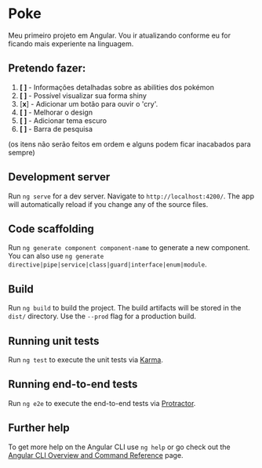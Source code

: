 # Poke

Meu primeiro projeto em Angular.
Vou ir atualizando conforme eu for ficando mais experiente na linguagem.

## Pretendo fazer:

1. **[ ]** - Informações detalhadas sobre as abilities dos pokémon
2. **[ ]** - Possível visualizar sua forma shiny
3. [**x**] - Adicionar um botão para ouvir o 'cry'.
4. **[ ]** - Melhorar o design
5. **[ ]** - Adicionar tema escuro
6. **[ ]** - Barra de pesquisa

(os itens não serão feitos em ordem e alguns podem ficar inacabados para sempre)

## Development server

Run `ng serve` for a dev server. Navigate to `http://localhost:4200/`. The app will automatically reload if you change any of the source files.

## Code scaffolding

Run `ng generate component component-name` to generate a new component. You can also use `ng generate directive|pipe|service|class|guard|interface|enum|module`.

## Build

Run `ng build` to build the project. The build artifacts will be stored in the `dist/` directory. Use the `--prod` flag for a production build.

## Running unit tests

Run `ng test` to execute the unit tests via [Karma](https://karma-runner.github.io).

## Running end-to-end tests

Run `ng e2e` to execute the end-to-end tests via [Protractor](http://www.protractortest.org/).

## Further help

To get more help on the Angular CLI use `ng help` or go check out the [Angular CLI Overview and Command Reference](https://angular.io/cli) page.
